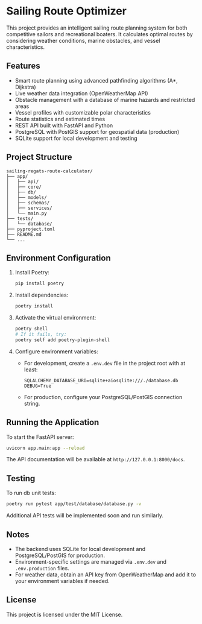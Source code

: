 # Sailing Route Optimizer

This project provides an intelligent sailing route planning system for both competitive sailors and recreational boaters. It calculates optimal routes by considering weather conditions, marine obstacles, and vessel characteristics.

## Features

- Smart route planning using advanced pathfinding algorithms (A*, Dijkstra)
- Live weather data integration (OpenWeatherMap API)
- Obstacle management with a database of marine hazards and restricted areas
- Vessel profiles with customizable polar characteristics
- Route statistics and estimated times
- REST API built with FastAPI and Python
- PostgreSQL with PostGIS support for geospatial data (production)
- SQLite support for local development and testing



## Project Structure

```
sailing-regats-route-calculator/
├── app/
│   ├── api/
│   ├── core/
│   ├── db/
│   ├── models/
│   ├── schemas/
│   ├── services/
│   └── main.py
├── tests/
│   └── database/
├── pyproject.toml
├── README.md
└── ...
```

## Environment Configuration

1. Install Poetry:

    ```bash
    pip install poetry
    ```

2. Install dependencies:

    ```bash
    poetry install
    ```

3. Activate the virtual environment:

    ```bash
    poetry shell
    # If it fails, try:
    poetry self add poetry-plugin-shell
    ```

4. Configure environment variables:

    - For development, create a `.env.dev` file in the project root with at least:

        ```
        SQLALCHEMY_DATABASE_URI=sqlite+aiosqlite:///./database.db
        DEBUG=True
        ```

    - For production, configure your PostgreSQL/PostGIS connection string.

## Running the Application

To start the FastAPI server:

```bash
uvicorn app.main:app --reload
```

The API documentation will be available at `http://127.0.0.1:8000/docs`.

## Testing

To run db unit tests:

```bash
poetry run pytest app/test/database/database.py -v
```

Additional API tests will be implemented soon and run similarly.

## Notes

- The backend uses SQLite for local development and PostgreSQL/PostGIS for production.
- Environment-specific settings are managed via `.env.dev` and `.env.production` files.
- For weather data, obtain an API key from OpenWeatherMap and add it to your environment variables if needed.

## License

This project is licensed under the MIT License.